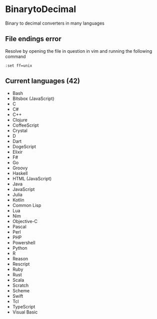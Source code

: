 # BinarytoDecimal

Binary to decimal converters in many languages

## File endings error

Resolve by opening the file in question in vim and running the following command

```vim
:set ff=unix
```

## Current languages (42)

- Bash
- Bitsbox (JavaScript)
- C
- C#
- C++
- Clojure
- CoffeeScript
- Crystal
- D
- Dart
- DogeScript
- Elixir
- F#
- Go
- Groovy
- Haskell
- HTML (JavaScript)
- Java
- JavaScript
- Julia
- Kotlin
- Common Lisp
- Lua
- Nim
- Objective-C
- Pascal
- Perl
- PHP
- Powershell
- Python
- R
- Reason
- Rescript
- Ruby
- Rust
- Scala
- Scratch
- Scheme
- Swift
- Tcl
- TypeScript
- Visual Basic
